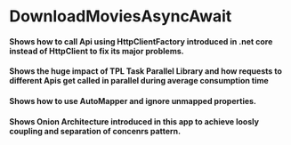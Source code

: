 # DownloadMoviesAsyncAwait

#### Shows how to call Api using HttpClientFactory introduced in .net core instead of HttpClient to fix its major problems.

#### Shows the huge impact of TPL Task Parallel Library and how requests to different Apis get called in parallel during average consumption time

#### Shows how to use AutoMapper and ignore unmapped properties.

#### Shows Onion Architecture introduced in this app to achieve loosly coupling and separation of concenrs pattern.
